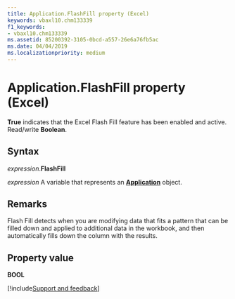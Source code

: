 ```yaml
---
title: Application.FlashFill property (Excel)
keywords: vbaxl10.chm133339
f1_keywords:
- vbaxl10.chm133339
ms.assetid: 85200392-3105-0bcd-a557-26e6a76fb5ac
ms.date: 04/04/2019
ms.localizationpriority: medium
---
```



# Application.FlashFill property (Excel)

**True** indicates that the Excel Flash Fill feature has been enabled and active. Read/write **Boolean**.


## Syntax

_expression_.**FlashFill**

_expression_ A variable that represents an **[Application](Excel.Application(object).md)** object.


## Remarks

Flash Fill detects when you are modifying data that fits a pattern that can be filled down and applied to additional data in the workbook, and then automatically fills down the column with the results.


## Property value

**BOOL**




[!include[Support and feedback](~/includes/feedback-boilerplate.md)]